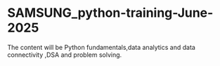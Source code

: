 # SAMSUNG_python-training-June-2025
The content will be Python fundamentals,data analytics and data connectivity ,DSA and problem solving.
